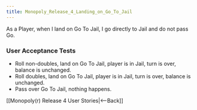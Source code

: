 ```yaml
---
title: Monopoly_Release_4_Landing_on_Go_To_Jail
---
```

As a Player, when I land on Go To Jail, I go directly to Jail and do not pass Go.

### User Acceptance Tests
* Roll non-doubles, land on Go To Jail, player is in Jail, turn is over, balance is unchanged.
* Roll doubles, land on Go To Jail, player is in Jail, turn is over, balance is unchanged.
* Pass over Go To Jail, nothing happens.

[[Monopoly(r) Release 4 User Stories|<--Back]]